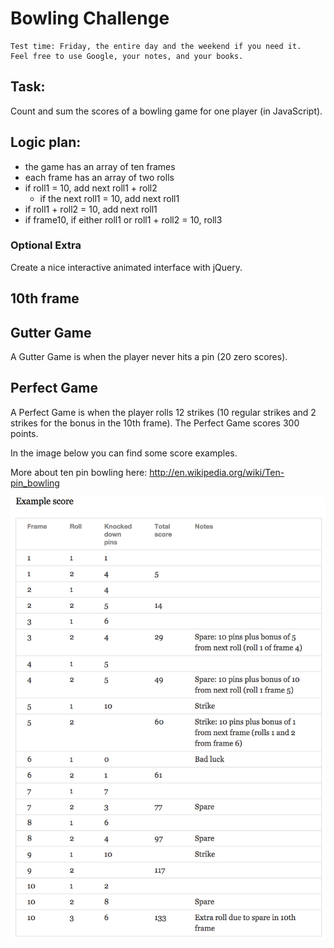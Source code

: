 
Bowling Challenge
=================

    Test time: Friday, the entire day and the weekend if you need it.
    Feel free to use Google, your notes, and your books.

Task: 
-----

Count and sum the scores of a bowling game for one player (in JavaScript).


Logic plan: 
-----------

* the game has an array of ten frames
* each frame has an array of two rolls
* if roll1 = 10, add next roll1 + roll2
  * if the next roll1 = 10, add next roll1
* if roll1 + roll2 = 10, add next roll1
* if frame10, if either roll1 or roll1 + roll2 = 10, roll3


### Optional Extra

Create a nice interactive animated interface with jQuery.

## 10th frame

## Gutter Game

A Gutter Game is when the player never hits a pin (20 zero scores).

## Perfect Game

A Perfect Game is when the player rolls 12 strikes (10 regular strikes and 2 strikes for the bonus in the 10th frame). The Perfect Game scores 300 points.

In the image below you can find some score examples.

More about ten pin bowling here: http://en.wikipedia.org/wiki/Ten-pin_bowling

![Ten Pin Score Example](images/example_ten_pin_scoring.png)
